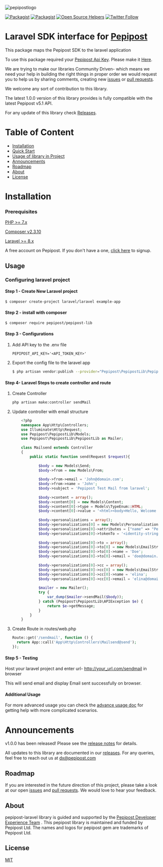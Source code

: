 ![pepipostlogo](https://pepipost.com/wp-content/uploads/2017/07/P_LOGO.png)

[![Packagist](https://img.shields.io/packagist/dt/pepipost/pepipost-laravel-driver.svg?style=flat-square)](https://packagist.org/packages/pepipost/pepipost-laravel-driver)
[![Packagist](https://img.shields.io/github/contributors/pepipost/pepipost-laravel-driver.svg)](https://github.com/pepipost/pepipost-laravel-driver)
[![Open Source Helpers](https://www.codetriage.com/pepipost/pepipost-laravel-driver/badges/users.svg)](https://www.codetriage.com/pepipost/pepipost-laravel-driver)
[![Twitter Follow](https://img.shields.io/twitter/follow/pepi_post.svg?style=social&label=Follow)](https://twitter.com/pepi_post)

# Laravel SDK interface for  [Pepipost](http://www.pepipost.com/?utm_campaign=GitHubSDK&utm_medium=GithubSDK&utm_source=GithubSDK)

This package maps the Pepipost SDK to the laravel application

To use this package required your [Pepipost Api Key](https://app.pepipost.com). Please make it [Here](https://app.pepipost.com).

We are trying to make our libraries Community Driven- which means we need your help in building the right things in proper order we would request you to help us by sharing comments, creating new [issues](https://github.com/pepipost/laravel-pepipost-driver/issues) or [pull requests](https://github.com/pepipost/laravel-pepipost-driver/pulls).

We welcome any sort of contribution to this library.

The latest 1.0.0 version of this library provides is fully compatible with the latest Pepipost v5.1 API.

For any update of this library check [Releases](https://github.com/pepipost/laravel-pepipost-driver/releases).

# Table of Content
  
* [Installation](#installation)
* [Quick Start](#quick-start)
* [Usage of library in Project](#inproject)
* [Announcements](#announcements)
* [Roadmap](#roadmap)
* [About](#about)
* [License](#license)

<a name="installation"></a>
# Installation

<a name="prereq"></a>

### Prerequisites

[PHP >= 7.x](https://www.php.net/manual/en/install.php)

[Composer v2.3.10](https://getcomposer.org/download/)

[Laravel >= 8.x](https://laravel.com/docs/9.x/installation)

A free account on Pepipost. If you don't have a one, [click here](https://email.netcorecloud.com/) to signup.

<a name="inproject"></a>

## Usage

### Configuring laravel project

#### Step 1 - Create New Laravel project 

```bash 
$ composer create-project laravel/laravel example-app
```

#### Step 2 - install with composer

```bash
$ composer require pepipost/pepipost-lib
```

#### Step 3 - Configurations 

1) Add API key to the .env file
    ```
    PEPIPOST_API_KEY='<API_TOKEN_KEY>'
    ```

2) Export the config file to the laravel app
    ```bash
    $ php artisan vendor:publish --provider="Pepipost\PepipostLib\PepipostServiceProvider" --tag="config"
     ```

#### Step 4-  Laravel Steps to create controller and route

1) Create Controller
    ```bash
    php artisan make:controller sendMail
    ```
2) Update controller with email structure
    ```php
        <?php
        namespace App\Http\Controllers;
        use Illuminate\Http\Request;
        use Pepipost\PepipostLib\Models;
        use Pepipost\PepipostLib\PepipostLib as Mailer;
        
        class Mailsend extends Controller
        {
            public static function send(Request $request){
        
                $body = new Models\Send;
                $body->from = new Models\From;
        
                $body->from->email = 'John@domain.com';
                $body->from->name = 'John';
                $body->subject = 'Pepipost Test Mail from laravel';
        
                $body->content = array();
                $body->content[0] = new Models\Content;
                $body->content[0]->type = Models\TypeEnum::HTML;
                $body->content[0]->value = '<html><body>Hello, Welcome to Pepipost Family àèìòù.<br>My name is [% name %].<br>my love is sending [% love %]</body> <br></html>';
        
                $body->personalizations = array();
                $body->personalizations[0] = new Models\Personalizations;
                $body->personalizations[0]->attributes = ["name" => "Pepi", "love" => "email"];
                $body->personalizations[0]->tokenTo = '<identity-string>';
        
                $body->personalizations[0]->to = array();
                $body->personalizations[0]->to[0] = new Models\EmailStruct;
                $body->personalizations[0]->to[0]->name = 'Doe';
                $body->personalizations[0]->to[0]->email = 'doe@domain.com';
        
                $body->personalizations[0]->cc = array();
                $body->personalizations[0]->cc[0] = new Models\EmailStruct;
                $body->personalizations[0]->cc[0]->name = 'elina';
                $body->personalizations[0]->cc[0]->email = 'elina@domain.com';
        
                $mailer = new Mailer();
                try {
                    var_dump($mailer->sendMail($body));
                } catch (Pepipost\PepipostLib\APIException $e) {
                    return $e->getMessage;
                }
            }
        }
    ```
3) Create Route in routes/web.php

      ```php
      Route::get('/sendmail', function () {
        return App::call('App\Http\Controllers\Mailsend@send');
      });
      ```

#### Step 5 - Testing

Host your laravel project and enter url- http://your_url.com/sendmail in browser

This will send email and display Email sent successfully on browser.

#### Additional Usage

For more advanced usage you can check the [advance usage doc](https://github.com/pepipost/pepipost-sdk-php/blob/master/advance-usage.php) for getting help with more complicated scenarios.

<a name="announcements"></a>
# Announcements

v1.0.0 has been released! Please see the [release notes](https://github.com/pepipost/laravel-pepipost-driver/releases/) for details.

All updates to this library are documented in our [releases](https://github.com/pepipost/laravel-pepipost-driver/releases). For any queries, feel free to reach out us at dx@pepipost.com

<a name="roadmap"></a>
## Roadmap

If you are interested in the future direction of this project, please take a look at our open [issues](https://github.com/pepipost/pepipost-lib/issues) and [pull requests](https://github.com/pepipost/pepipost-lib/pulls). We would love to hear your feedback.

<a name="about"></a>
## About
pepipost-laravel library is guided and supported by the [Pepipost Developer Experience Team](https://github.com/orgs/pepipost/teams/pepis/members) .
This pepipost library is maintained and funded by Pepipost Ltd. The names and logos for pepipost gem are trademarks of Pepipost Ltd.

<a name="license"></a>
## License
[MIT](https://choosealicense.com/licenses/mit/)
